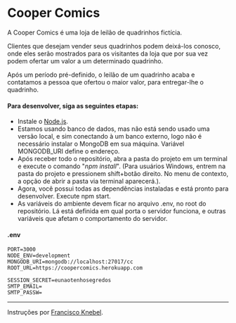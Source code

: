 # Cooper Comics

A Cooper Comics é uma loja de leilão de quadrinhos fictícia.

Clientes que desejam vender seus quadrinhos podem deixá-­los conosco, onde eles serão mostrados para os visitantes da loja que por sua vez podem ofertar um valor a um determinado quadrinho.

Após um período pré-­definido, o leilão de um quadrinho acaba e contatamos a pessoa que ofertou o maior valor, para entregar­-lhe o quadrinho.

#### Para desenvolver, siga as seguintes etapas: ####
* Instale o [Node.js](https://nodejs.org/en/download/).
* Estamos usando banco de dados, mas não está sendo usado uma versão local, e sim conectando à um banco externo, logo não é necessário instalar o MongoDB em sua máquina. Variável MONGODB_URI define o endereço.
* Após receber todo o repositório, abra a pasta do projeto em um terminal e execute o comando "_npm install_". (Para usuários Windows, entrem na pasta do projeto e pressionem shift+botão direito. No menu de contexto, a opção de abrir a pasta via terminal aparecerá.).
* Agora, você possui todas as dependências instaladas e está pronto para desenvolver. Execute npm start.
* As variáveis do ambiente devem ficar no arquivo .env, no root do repositório. Lá está definida em qual porta o servidor funciona, e outras variáveis que afetam o comportamento do servidor.

#### .env
```
PORT=3000
NODE_ENV=development
MONGODB_URI=mongodb://localhost:27017/cc
ROOT_URL=https://coopercomics.herokuapp.com

SESSION_SECRET=eunaotenhosegredos
SMTP_EMAIL=
SMTP_PASSW=
```

---
Instruções por [Francisco Knebel](https://github.com/franciscoknebel).

